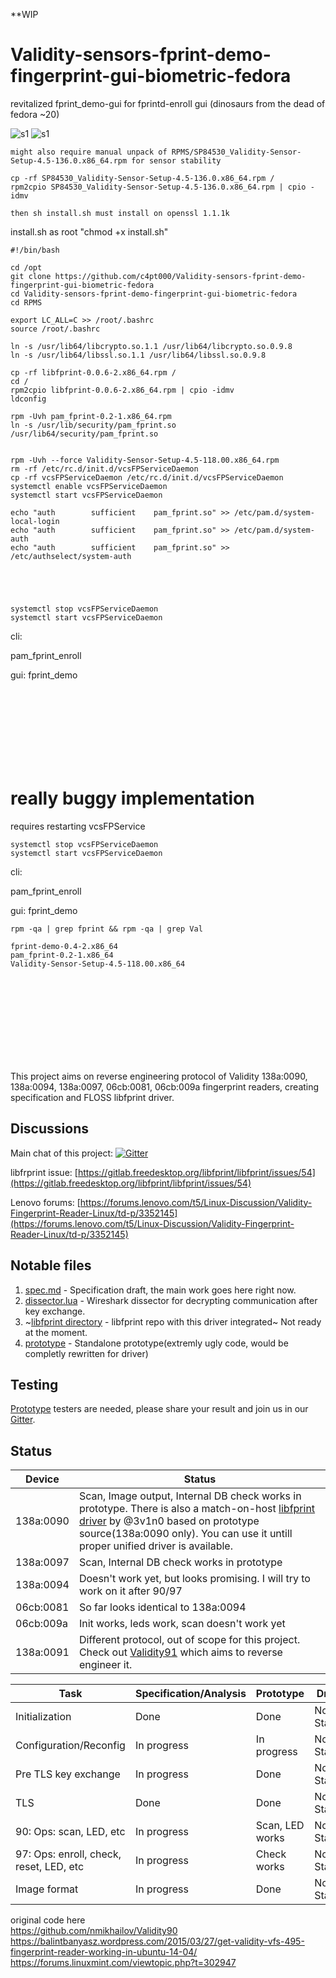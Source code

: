 **WIP

# Validity-sensors-fprint-demo-fingerprint-gui-biometric-fedora
revitalized fprint_demo-gui for fprintd-enroll gui (dinosaurs from the dead of fedora ~20)

![s1](https://raw.githubusercontent.com/c4pt000/Validity-sensors-fprint-demo-fingerprint-gui-biometric-fedora/master/finger-detect-image.png)
![s1](https://raw.githubusercontent.com/c4pt000/Validity-sensors-fprint-demo-fingerprint-gui-biometric-fedora/master/success-enroll.png)
```
might also require manual unpack of RPMS/SP84530_Validity-Sensor-Setup-4.5-136.0.x86_64.rpm for sensor stability

cp -rf SP84530_Validity-Sensor-Setup-4.5-136.0.x86_64.rpm /
rpm2cpio SP84530_Validity-Sensor-Setup-4.5-136.0.x86_64.rpm | cpio -idmv

then sh install.sh must install on openssl 1.1.1k

```

install.sh as root "chmod +x install.sh"
```
#!/bin/bash

cd /opt
git clone https://github.com/c4pt000/Validity-sensors-fprint-demo-fingerprint-gui-biometric-fedora
cd Validity-sensors-fprint-demo-fingerprint-gui-biometric-fedora
cd RPMS

export LC_ALL=C >> /root/.bashrc
source /root/.bashrc

ln -s /usr/lib64/libcrypto.so.1.1 /usr/lib64/libcrypto.so.0.9.8
ln -s /usr/lib64/libssl.so.1.1 /usr/lib64/libssl.so.0.9.8

cp -rf libfprint-0.0.6-2.x86_64.rpm /
cd /
rpm2cpio libfprint-0.0.6-2.x86_64.rpm | cpio -idmv
ldconfig

rpm -Uvh pam_fprint-0.2-1.x86_64.rpm
ln -s /usr/lib/security/pam_fprint.so /usr/lib64/security/pam_fprint.so


rpm -Uvh --force Validity-Sensor-Setup-4.5-118.00.x86_64.rpm
rm -rf /etc/rc.d/init.d/vcsFPServiceDaemon 
cp -rf vcsFPServiceDaemon /etc/rc.d/init.d/vcsFPServiceDaemon
systemctl enable vcsFPServiceDaemon
systemctl start vcsFPServiceDaemon

echo "auth        sufficient    pam_fprint.so" >> /etc/pam.d/system-local-login
echo "auth        sufficient    pam_fprint.so" >> /etc/pam.d/system-auth
echo "auth        sufficient    pam_fprint.so" >> /etc/authselect/system-auth





```


```
systemctl stop vcsFPServiceDaemon
systemctl start vcsFPServiceDaemon
```
cli:

pam_fprint_enroll

gui:
fprint_demo

<br>
<br>
<br>
<br>
<br>
<br>
<br>









# really buggy implementation

requires restarting vcsFPService

```
systemctl stop vcsFPServiceDaemon
systemctl start vcsFPServiceDaemon
```
cli:

pam_fprint_enroll

gui:
fprint_demo



```
rpm -qa | grep fprint && rpm -qa | grep Val

fprint-demo-0.4-2.x86_64
pam_fprint-0.2-1.x86_64
Validity-Sensor-Setup-4.5-118.00.x86_64
```



<br>
<br>
<br>
<br>
<br>
<br>
<br>
<br>


This project aims on reverse engineering protocol of Validity 138a:0090, 138a:0094, 138a:0097, 06cb:0081, 06cb:009a fingerprint readers, creating specification and FLOSS libfprint driver.

## Discussions

Main chat of this project: [![Gitter](https://img.shields.io/gitter/room/nwjs/nw.js.svg)](https://gitter.im/Validity90/Lobby?utm_source=share-link&utm_medium=link&utm_campaign=share-link)

libfrprint issue: [https://gitlab.freedesktop.org/libfprint/libfprint/issues/54](https://gitlab.freedesktop.org/libfprint/libfprint/issues/54)

Lenovo forums: [https://forums.lenovo.com/t5/Linux-Discussion/Validity-Fingerprint-Reader-Linux/td-p/3352145](https://forums.lenovo.com/t5/Linux-Discussion/Validity-Fingerprint-Reader-Linux/td-p/3352145)

## Notable files

1. [spec.md](spec.md) - Specification draft, the main work goes here right now.
2. [dissector.lua](dissector.lua) - Wireshark dissector for decrypting communication after key exchange.
3. ~[libfprint directory](libfprint) - libfprint repo with this driver integrated~ Not ready at the moment.
4. [prototype](prototype) - Standalone prototype(extremly ugly code, would be completly rewritten for driver)

## Testing

[Prototype](prototype) testers are needed, please share your result and join us in our [Gitter](https://gitter.im/Validity90/Lobby?utm_source=share-link&utm_medium=link&utm_campaign=share-link).

## Status

|   Device  | Status |
|-----------|--------|
| 138a:0090 | Scan, Image output, Internal DB check works in prototype. There is also a match-on-host [libfprint driver](https://github.com/3v1n0/libfprint) by @3v1n0 based on prototype source(138a:0090 only). You can use it untill proper unified driver is available. |
| 138a:0097 | Scan, Internal DB check works in prototype |
| 138a:0094 | Doesn't work yet, but looks promising. I will try to work on it after 90/97 |
| 06cb:0081 | So far looks identical to 138a:0094 |
| 06cb:009a | Init works, leds work, scan doesn't work yet |
| 138a:0091 | Different protocol, out of scope for this project. Check out [Validity91](https://github.com/hmaarrfk/Validity91) which aims to reverse engineer it.|


| 		      Task       			| Specification/Analysis  | Prototype   | Driver 	    |
|---------------------------|-------------------------|-------------|-------------|
| Initialization  		      | Done 					          | Done	 	    | Not Started |
| Configuration/Reconfig    | In progress 	          | In progress | Not Started |
| Pre TLS key exchange 	    | In progress 				    | Done        | Not Started |
| TLS 			                | Done 						        | Done  	    | Not Started |
| 90: Ops: scan, LED, etc| In progress  			      | Scan, LED works  | Not Started |
| 97: Ops: enroll, check, reset, LED, etc| In progress  			      | Check works  | Not Started |
| Image format  		        | In progress  			      | Done        | Not Started |


original code here
<br>
https://github.com/nmikhailov/Validity90
<br>
https://balintbanyasz.wordpress.com/2015/03/27/get-validity-vfs-495-fingerprint-reader-working-in-ubuntu-14-04/
<br>
https://forums.linuxmint.com/viewtopic.php?t=302947
<br>
